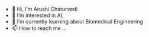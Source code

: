 - 👋 Hi, I’m Arushi Chaturvedi
- 👀 I’m interested in AI, 
- 🌱 I’m currently learning about Biomedical Engineering
- 📫 How to reach me ...

<!---
arushi141001/AI-and-NNis a ✨ special ✨ repository because its `README.md` (this file) appears on your GitHub profile.
You can click the Preview link to take a look at your changes.
--->
